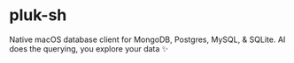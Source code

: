 # pluk-sh
Native macOS database client for MongoDB, Postgres, MySQL, &amp; SQLite. AI does the querying, you explore your data ✨
